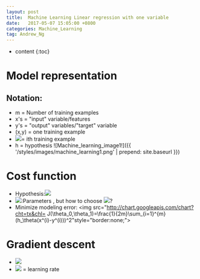 ```yaml
---
layout: post
title:  Machine Learning Linear regression with one variable
date:   2017-05-07 15:05:00 +0800
categories: Machine_Learning
tag: Andrew_Ng
---
```


* content
{:toc}


# Model representation
## Notation:
 - m = Number of training examples
 - x's = "input" variable/features
 - y's = "output" variables/"target" variable
 - (x,y) = one training example
 - <img src="http://chart.googleapis.com/chart?cht=tx&chl= (x^i,y^i)" style="border:none;">= ith training example
 - h = hypothesis
![Machine_learning_image1!]({{ '/styles/images/machine_learning1.png' | prepend: site.baseurl }})
# Cost function
 - Hypothesis:<img src="http://chart.googleapis.com/chart?cht=tx&chl= h_\theta(x)=\theta_0+\theta_1x" style="border:none;">
 - <img src="http://chart.googleapis.com/chart?cht=tx&chl= \theta_i" style="border:none;">:Parameters , but how to choose <img src="http://chart.googleapis.com/chart?cht=tx&chl= \theta_i" style="border:none;">?
 - Minimize modeling error:
 <img src="http://chart.googleapis.com/chart?cht=tx&chl= J(\theta_0,\theta_1)=\frac{1}{2m}\sum_{i=1}^{m}(h_\theta(x^(i)-y^(i)))^2"style="border:none;">
# Gradient descent
 - <img src="http://chart.googleapis.com/chart?cht=tx&chl= \theta_j:=\theta_j-\alpha\frac{\partial}{\partial\theta_j}J(\theta)" style="border:none;">
 - <img src="http://chart.googleapis.com/chart?cht=tx&chl= \alpha" style="border:none;"> = learning rate
